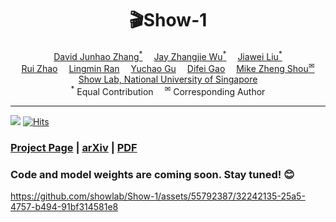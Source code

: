 <div align="center" width="100%">
<h1>🎬Show-1</h1>
</div>

<div>
<div align="center">
    <a href='https://junhaozhang98.github.io/' target='_blank'>David Junhao Zhang<sup>*</sup></a>&emsp;
    <a href='https://zhangjiewu.github.io/' target='_blank'>Jay Zhangjie Wu<sup>*</sup></a>&emsp;
    <a href='https://jia-wei-liu.github.io/' target='_blank'>Jiawei Liu<sup>*</sup></a>
    <br>
    <a href='https://ruizhaocv.github.io/' target='_blank'>Rui Zhao<sup></sup></a>&emsp;
    <a href='https://siacorplab.nus.edu.sg/people/ran-lingmin/' target='_blank'>Lingmin Ran<sup></sup></a>&emsp;
    <a href='https://ycgu.site/' target='_blank'>Yuchao Gu<sup></sup></a>&emsp;
    <a href='https://scholar.google.com/citations?user=No9OsocAAAAJ&hl=en' target='_blank'>Difei Gao<sup></sup></a>&emsp;
    <a href='https://sites.google.com/view/showlab/home?authuser=0' target='_blank'>Mike Zheng Shou<sup>&#x2709</sup></a>
</div>
<div>
<div align="center">
    <a href='https://sites.google.com/view/showlab/home?authuser=0' target='_blank'>Show Lab, National University of Singapore</a>
    </br>
    <sup>*</sup> Equal Contribution&emsp;
    <sup>&#x2709</sup> Corresponding Author
</div>

-----------------

![](https://img.shields.io/github/stars/showlab/Show-1?style=social)
[![Hits](https://hits.seeyoufarm.com/api/count/incr/badge.svg?url=https%3A%2F%2Fgithub.com%2Fshowlab%2FShow-1&count_bg=%2379C83D&title_bg=%23555555&icon=&icon_color=%23E7E7E7&title=hits&edge_flat=false)](https://hits.seeyoufarm.com)

### [Project Page](https://showlab.github.io/Show-1) | [arXiv](https://arxiv.org/abs/2309.15818) | [PDF](https://arxiv.org/abs/2309.15818)

### Code and model weights are coming soon. Stay tuned! 😊

https://github.com/showlab/Show-1/assets/55792387/32242135-25a5-4757-b494-91bf314581e8

